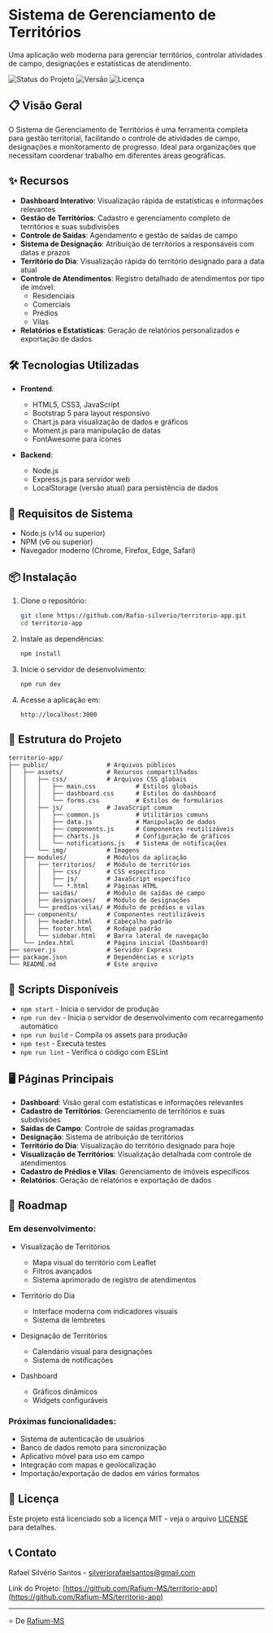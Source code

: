 # Sistema de Gerenciamento de Territórios

Uma aplicação web moderna para gerenciar territórios, controlar atividades de campo, designações e estatísticas de atendimento.

![Status do Projeto](https://img.shields.io/badge/status-em%20desenvolvimento-yellow)
![Versão](https://img.shields.io/badge/version-1.0.0-blue)
![Licença](https://img.shields.io/badge/license-MIT-green)

## 📋 Visão Geral

O Sistema de Gerenciamento de Territórios é uma ferramenta completa para gestão territorial, facilitando o controle de atividades de campo, designações e monitoramento de progresso. Ideal para organizações que necessitam coordenar trabalho em diferentes áreas geográficas.

## ✨ Recursos

- **Dashboard Interativo**: Visualização rápida de estatísticas e informações relevantes
- **Gestão de Territórios**: Cadastro e gerenciamento completo de territórios e suas subdivisões
- **Controle de Saídas**: Agendamento e gestão de saídas de campo
- **Sistema de Designação**: Atribuição de territórios a responsáveis com datas e prazos
- **Território do Dia**: Visualização rápida do território designado para a data atual
- **Controle de Atendimentos**: Registro detalhado de atendimentos por tipo de imóvel:
  - Residenciais
  - Comerciais
  - Prédios
  - Vilas
- **Relatórios e Estatísticas**: Geração de relatórios personalizados e exportação de dados

## 🛠️ Tecnologias Utilizadas

- **Frontend**:
  - HTML5, CSS3, JavaScript
  - Bootstrap 5 para layout responsivo
  - Chart.js para visualização de dados e gráficos
  - Moment.js para manipulação de datas
  - FontAwesome para ícones

- **Backend**:
  - Node.js
  - Express.js para servidor web
  - LocalStorage (versão atual) para persistência de dados

## 🔧 Requisitos de Sistema

- Node.js (v14 ou superior)
- NPM (v6 ou superior)
- Navegador moderno (Chrome, Firefox, Edge, Safari)

## 📦 Instalação

1. Clone o repositório:
   ```bash
   git clone https://github.com/Rafio-silverio/territorio-app.git
   cd territorio-app
   ```

2. Instale as dependências:
   ```bash
   npm install
   ```

3. Inicie o servidor de desenvolvimento:
   ```bash
   npm run dev
   ```

4. Acesse a aplicação em:
   ```
   http://localhost:3000
   ```

## 📂 Estrutura do Projeto

```
territorio-app/
├── public/                # Arquivos públicos
│   ├── assets/            # Recursos compartilhados
│   │   ├── css/           # Arquivos CSS globais
│   │   │   ├── main.css           # Estilos globais
│   │   │   ├── dashboard.css      # Estilos do dashboard
│   │   │   └── forms.css          # Estilos de formulários
│   │   ├── js/            # JavaScript comum
│   │   │   ├── common.js          # Utilitários comuns
│   │   │   ├── data.js            # Manipulação de dados
│   │   │   ├── components.js      # Componentes reutilizáveis
│   │   │   ├── charts.js          # Configuração de gráficos
│   │   │   └── notifications.js   # Sistema de notificações
│   │   └── img/           # Imagens
│   ├── modules/           # Módulos da aplicação
│   │   ├── territorios/   # Módulo de territórios
│   │   │   ├── css/       # CSS específico
│   │   │   ├── js/        # JavaScript específico
│   │   │   └── *.html     # Páginas HTML
│   │   ├── saidas/        # Módulo de saídas de campo
│   │   ├── designacoes/   # Módulo de designações
│   │   └── predios-vilas/ # Módulo de prédios e vilas
│   ├── components/        # Componentes reutilizáveis
│   │   ├── header.html    # Cabeçalho padrão
│   │   ├── footer.html    # Rodapé padrão
│   │   └── sidebar.html   # Barra lateral de navegação
│   └── index.html         # Página inicial (Dashboard)
├── server.js              # Servidor Express
├── package.json           # Dependências e scripts
└── README.md              # Este arquivo
```

## 🚀 Scripts Disponíveis

- `npm start` - Inicia o servidor de produção
- `npm run dev` - Inicia o servidor de desenvolvimento com recarregamento automático
- `npm run build` - Compila os assets para produção
- `npm test` - Executa testes
- `npm run lint` - Verifica o código com ESLint

## 🖥️ Páginas Principais

- **Dashboard**: Visão geral com estatísticas e informações relevantes
- **Cadastro de Territórios**: Gerenciamento de territórios e suas subdivisões
- **Saídas de Campo**: Controle de saídas programadas
- **Designação**: Sistema de atribuição de territórios
- **Território do Dia**: Visualização do território designado para hoje
- **Visualização de Territórios**: Visualização detalhada com controle de atendimentos
- **Cadastro de Prédios e Vilas**: Gerenciamento de imóveis específicos
- **Relatórios**: Geração de relatórios e exportação de dados

## 🔄 Roadmap

### Em desenvolvimento:
- Visualização de Territórios
  - Mapa visual do território com Leaflet
  - Filtros avançados
  - Sistema aprimorado de registro de atendimentos

- Território do Dia
  - Interface moderna com indicadores visuais
  - Sistema de lembretes

- Designação de Territórios
  - Calendário visual para designações
  - Sistema de notificações

- Dashboard
  - Gráficos dinâmicos
  - Widgets configuráveis

### Próximas funcionalidades:
- Sistema de autenticação de usuários
- Banco de dados remoto para sincronização
- Aplicativo móvel para uso em campo
- Integração com mapas e geolocalização
- Importação/exportação de dados em vários formatos

## 📄 Licença

Este projeto está licenciado sob a licença MIT - veja o arquivo [LICENSE](LICENSE) para detalhes.

## 📞 Contato

Rafael Silvério Santos - [silveriorafaelsantos@gmail.com](mailto:silveriorafaelsantos@gmail.com)

Link do Projeto: [https://github.com/Rafium-MS/territorio-app](https://github.com/Rafium-MS/territorio-app)

---

⭐️ De [Rafium-MS](https://github.com/Rafium-MS)
